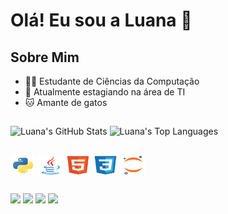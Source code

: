 # Olá! Eu sou a Luana 👋

## Sobre Mim
- 👩‍💻 Estudante de Ciências da Computação
- 🚀 Atualmente estagiando na área de TI
- 🐱 Amante de gatos 

## 
<p align="left">
  <img src="https://github-readme-stats.vercel.app/api?username=luacrz&show_icons=true&theme=aura_dark" alt="Luana's GitHub Stats" width="40%">
  <img src="https://github-readme-stats.vercel.app/api/top-langs/?username=luacrz&layout=compact&theme=aura_dark" alt="Luana's Top Languages" width="30%">
</p>



<div style="display: inline_block"><br>
  <img align="center" alt="Lua-Python" height="30" width="40" src="https://raw.githubusercontent.com/devicons/devicon/master/icons/python/python-original.svg">
  <img align="center" alt="Lua-Java" height="30" width="40" src="https://raw.githubusercontent.com/devicons/devicon/master/icons/java/java-original.svg">
  <img align="center" alt="Lua-HTML" height="30" width="40" src="https://raw.githubusercontent.com/devicons/devicon/master/icons/html5/html5-original.svg">
  <img align="center" alt="Lua-CSS" height="30" width="40" src="https://raw.githubusercontent.com/devicons/devicon/master/icons/css3/css3-original.svg">
  <img align="center" alt="Lua-Jupyter" height="30" width="40" src="https://raw.githubusercontent.com/devicons/devicon/master/icons/jupyter/jupyter-original.svg">
</div>

 ##

<div> 
 <a href="https://www.linkedin.com/in/luana-cruz-a7410022b" target="_blank"><img src="https://img.shields.io/badge/-LinkedIn-%230077B5?style=for-the-badge&logo=linkedin&logoColor=white" target="_blank"></a> 
<a href = "mailto:luanacruzsilva2015@gmail.com"><img src="https://img.shields.io/badge/-Gmail-%23333?style=for-the-badge&logo=gmail&logoColor=white" target="_blank"></a>
<a href="https://discord.gg/.leviton" target="_blank"><img src="https://img.shields.io/badge/Discord-7289DA?style=for-the-badge&logo=discord&logoColor=white" target="_blank"></a> 
<a href="https://instagram.com/_luana_cruz_" target="_blank"><img src="https://img.shields.io/badge/-Instagram-%23E4405F?style=for-the-badge&logo=instagram&logoColor=white" target="_blank"></a>
</div>
